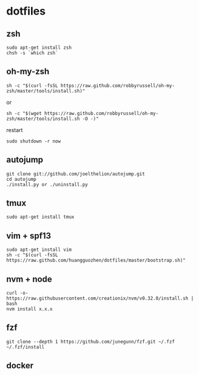 # dotfiles
## zsh
```
sudo apt-get install zsh
chsh -s `which zsh`
```
## oh-my-zsh
```
sh -c "$(curl -fsSL https://raw.github.com/robbyrussell/oh-my-zsh/master/tools/install.sh)"
```
or
```
sh -c "$(wget https://raw.github.com/robbyrussell/oh-my-zsh/master/tools/install.sh -O -)"
```
restart
```
sudo shutdown -r now
```
## autojump
```
git clone git://github.com/joelthelion/autojump.git
cd autojump
./install.py or ./uninstall.py
```
## tmux
```
sudo apt-get install tmux
```
## vim + spf13
```
sudo apt-get install vim
sh -c "$(curl -fsSL https://raw.github.com/huangguozhen/dotfiles/master/bootstrap.sh)"
```
## nvm + node
```
curl -o- https://raw.githubusercontent.com/creationix/nvm/v0.32.0/install.sh | bash
nvm install x.x.x
```
## fzf
```
git clone --depth 1 https://github.com/junegunn/fzf.git ~/.fzf
~/.fzf/install
```
## docker
